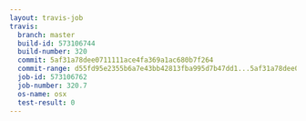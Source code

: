 ```yaml
---
layout: travis-job
travis:
  branch: master
  build-id: 573106744
  build-number: 320
  commit: 5af31a78dee0711111ace4fa369a1ac680b7f264
  commit-range: d55fd95e2355b6a7e43bb42813fba995d7b47dd1...5af31a78dee0711111ace4fa369a1ac680b7f264
  job-id: 573106762
  job-number: 320.7
  os-name: osx
  test-result: 0
---
```

